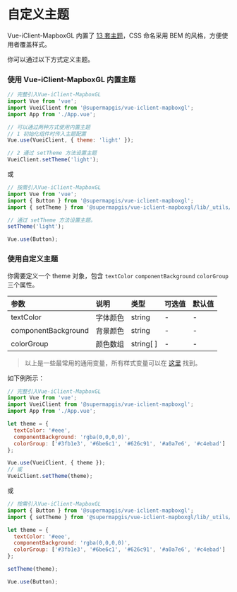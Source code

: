 # 自定义主题

Vue-iClient-MapboxGL 内置了 [13 套主题](https://github.com/SuperMap/vue-iclient/blob/master/core/utils/style/theme/theme.json)，CSS 命名采用 BEM 的风格，方便使用者覆盖样式。

你可以通过以下方式定义主题。

### 使用 Vue-iClient-MapboxGL 内置主题

```js
// 完整引入Vue-iClient-MapboxGL
import Vue from 'vue';
import VueiClient from '@supermapgis/vue-iclient-mapboxgl';
import App from './App.vue';

// 可以通过两种方式使用内置主题
// 1 初始化组件时传入主题配置
Vue.use(VueiClient, { theme: 'light' });

// 2 通过 setTheme 方法设置主题
VueiClient.setTheme('light');
```

或

```js
// 按需引入Vue-iClient-MapboxGL
import Vue from 'vue';
import { Button } from '@supermapgis/vue-iclient-mapboxgl';
import { setTheme } from '@supermapgis/vue-iclient-mapboxgl/lib/_utils/style/theme/set-theme'; // 需要引用具体的路径

// 通过 setTheme 方法设置主题。
setTheme('light');

Vue.use(Button);
```

### 使用自定义主题

你需要定义一个 theme 对象，包含 `textColor` `componentBackground` `colorGroup` 三个属性。

| 参数                | 说明     | 类型      | 可选值 | 默认值 |
| :------------------ | :------- | :-------- | :----- | :----- |
| textColor           | 字体颜色 | string    | -      | -      |
| componentBackground | 背景颜色 | string    | -      | -      |
| colorGroup          | 颜色数组 | string[ ] | -      | -      |

> 以上是一些最常用的通用变量，所有样式变量可以在 [这里](https://github.com/SuperMap/vue-iclient/blob/master/core/utils/style/theme/theme.json) 找到。

如下例所示：

```js
// 完整引入Vue-iClient-MapboxGL
import Vue from 'vue';
import VueiClient from '@supermapgis/vue-iclient-mapboxgl';
import App from './App.vue';

let theme = {
  textColor: '#eee',
  componentBackground: 'rgba(0,0,0,0)',
  colorGroup: ['#3fb1e3', '#6be6c1', '#626c91', '#a0a7e6', '#c4ebad']
};

Vue.use(VueiClient, { theme });
// 或
VueiClient.setTheme(theme);
```

或

```js
// 按需引入Vue-iClient-MapboxGL
import { Button } from '@supermapgis/vue-iclient-mapboxgl';
import { setTheme } from '@supermapgis/vue-iclient-mapboxgl/lib/_utils/style/theme/set-theme'; // 需要引用具体的路径

let theme = {
  textColor: '#eee',
  componentBackground: 'rgba(0,0,0,0)',
  colorGroup: ['#3fb1e3', '#6be6c1', '#626c91', '#a0a7e6', '#c4ebad']
};

setTheme(theme);

Vue.use(Button);
```

<!-- 以上就完成了主题的设置，如果你想单独改变某个组件的主题样式，你可以为这个组件传递 `textColor` `background` `colorGroup` 这三个其中之一的参数，来改变这个组件的主题样式。 -->
